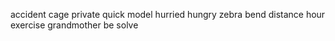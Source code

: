 accident cage private quick model hurried hungry zebra bend distance hour exercise grandmother be solve